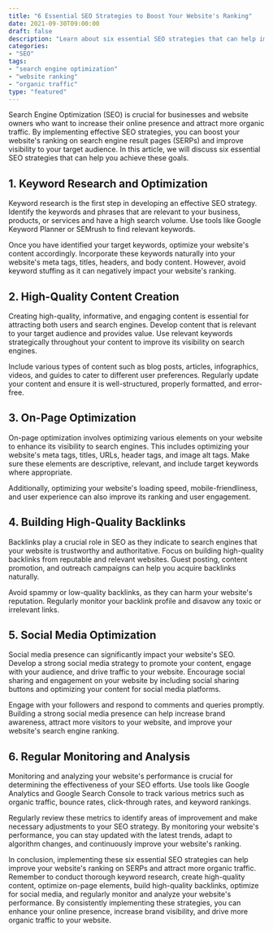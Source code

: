 ```yaml
--- 
title: "6 Essential SEO Strategies to Boost Your Website's Ranking" 
date: 2021-09-30T09:00:00 
draft: false 
description: "Learn about six essential SEO strategies that can help improve your website's ranking on search engine result pages and drive more organic traffic." 
categories: 
- "SEO" 
tags: 
- "search engine optimization" 
- "website ranking" 
- "organic traffic" 
type: "featured" 
--- 
```


Search Engine Optimization (SEO) is crucial for businesses and website owners who want to increase their online presence and attract more organic traffic. By implementing effective SEO strategies, you can boost your website's ranking on search engine result pages (SERPs) and improve visibility to your target audience. In this article, we will discuss six essential SEO strategies that can help you achieve these goals.

## 1. Keyword Research and Optimization

Keyword research is the first step in developing an effective SEO strategy. Identify the keywords and phrases that are relevant to your business, products, or services and have a high search volume. Use tools like Google Keyword Planner or SEMrush to find relevant keywords.

Once you have identified your target keywords, optimize your website's content accordingly. Incorporate these keywords naturally into your website's meta tags, titles, headers, and body content. However, avoid keyword stuffing as it can negatively impact your website's ranking.

## 2. High-Quality Content Creation

Creating high-quality, informative, and engaging content is essential for attracting both users and search engines. Develop content that is relevant to your target audience and provides value. Use relevant keywords strategically throughout your content to improve its visibility on search engines.

Include various types of content such as blog posts, articles, infographics, videos, and guides to cater to different user preferences. Regularly update your content and ensure it is well-structured, properly formatted, and error-free.

## 3. On-Page Optimization

On-page optimization involves optimizing various elements on your website to enhance its visibility to search engines. This includes optimizing your website's meta tags, titles, URLs, header tags, and image alt tags. Make sure these elements are descriptive, relevant, and include target keywords where appropriate.

Additionally, optimizing your website's loading speed, mobile-friendliness, and user experience can also improve its ranking and user engagement.

## 4. Building High-Quality Backlinks

Backlinks play a crucial role in SEO as they indicate to search engines that your website is trustworthy and authoritative. Focus on building high-quality backlinks from reputable and relevant websites. Guest posting, content promotion, and outreach campaigns can help you acquire backlinks naturally.

Avoid spammy or low-quality backlinks, as they can harm your website's reputation. Regularly monitor your backlink profile and disavow any toxic or irrelevant links.

## 5. Social Media Optimization

Social media presence can significantly impact your website's SEO. Develop a strong social media strategy to promote your content, engage with your audience, and drive traffic to your website. Encourage social sharing and engagement on your website by including social sharing buttons and optimizing your content for social media platforms.

Engage with your followers and respond to comments and queries promptly. Building a strong social media presence can help increase brand awareness, attract more visitors to your website, and improve your website's search engine ranking.

## 6. Regular Monitoring and Analysis

Monitoring and analyzing your website's performance is crucial for determining the effectiveness of your SEO efforts. Use tools like Google Analytics and Google Search Console to track various metrics such as organic traffic, bounce rates, click-through rates, and keyword rankings.

Regularly review these metrics to identify areas of improvement and make necessary adjustments to your SEO strategy. By monitoring your website's performance, you can stay updated with the latest trends, adapt to algorithm changes, and continuously improve your website's ranking.

In conclusion, implementing these six essential SEO strategies can help improve your website's ranking on SERPs and attract more organic traffic. Remember to conduct thorough keyword research, create high-quality content, optimize on-page elements, build high-quality backlinks, optimize for social media, and regularly monitor and analyze your website's performance. By consistently implementing these strategies, you can enhance your online presence, increase brand visibility, and drive more organic traffic to your website.
